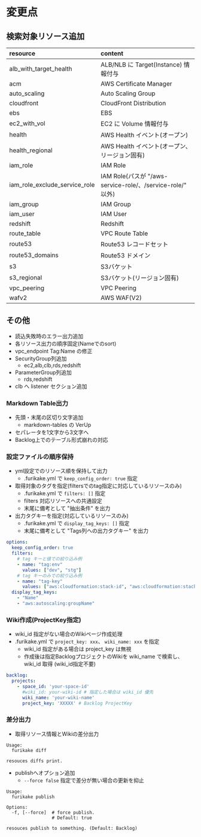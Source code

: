 # 変更点

## 検索対象リソース追加

| resource | content |
| :--- | :--- |
| alb_with_target_health | ALB/NLB に Target(Instance) 情報付与 |
| acm | AWS Certificate Manager |
| auto_scaling | Auto Scaling Group |
| cloudfront | CloudFront Distribution |
| ebs | EBS |
| ec2_with_vol | EC2 に Volume 情報付与 |
| health | AWS Health イベント(オープン) |
| health_regional | AWS Health イベント(オープン、リージョン固有) |
| iam_role | IAM Role |
| iam_role_exclude_service_role | IAM Role(パスが "/aws-service-role/、/service-role/" 以外)
| iam_group | IAM Group |
| iam_user | IAM User |
| redshift | Redshift |
| route_table | VPC Route Table |
| route53 | Route53 レコードセット |
| route53_domains | Route53 ドメイン |
| s3 | S3バケット |
| s3_regional | S3バケット(リージョン固有) |
| vpc_peering | VPC Peering |
| wafv2 | AWS WAF(V2) |

## その他

* 読込失敗時のエラー出力追加
* 各リソース出力の順序固定(Nameでのsort)
* vpc_endpoint Tag:Name の修正
* SecurityGroup列追加
  * ec2,alb,clb,rds,redshift
* ParameterGroup列追加
  * rds,redshift
* clb へ listener セクション追加

### Markdown Table出力

* 先頭・末尾の区切り文字追加
    * markdown-tables の VerUp
* セパレータを1文字から3文字へ
* Backlog上でのテーブル形式崩れの対応

### 設定ファイルの順序保持

* yml設定でのリソース順を保持して出力
    * .furikake.yml で `keep_config_order: true` 指定
* 取得対象のタグを指定(filtersでのtag指定に対応しているリソースのみ)
    * .furikake.yml で `filters: []` 指定
    * filters 対応リソースへの共通設定
    * 末尾に備考として "抽出条件" を出力
* 出力タグキーを指定(対応しているリソースのみ)
    * .furikake.yml で `display_tag_keys: []` 指定
    * 末尾に備考として "Tags列への出力タグキー" を出力

```yaml
options:
  keep_config_order: true
  filters:
    # tag キーと値での絞り込み例
    - name: "tag:env"
      values: ["dev", "stg"]
    # tag キーのみでの絞り込み例
    - name: "tag-key"
      values: ["aws:cloudformation:stack-id", "aws:cloudformation:stack-name"]
  display_tag_keys:
    - "Name"
    - "aws:autoscaling:groupName"
```

### Wiki作成(ProjectKey指定)

* wiki_id 指定がない場合のWikiページ作成処理
* .furikake.yml で `project_key: xxx`、 `wiki_name: xxx` を指定
    * wiki_id 指定がある場合は project_key は無視
    * 作成後は指定BacklogプロジェクトのWikiを wiki_name で検索し、 wiki_id 取得 (wiki_id指定不要)

```yaml
backlog:
  projects:
    - space_id: 'your-space-id'
      #wiki_id: your-wiki-id # 指定した場合は wiki_id 優先
      wiki_name: 'your-wiki-name'
      project_key: 'XXXXX' # Backlog ProjectKey
```

### 差分出力

* 取得リソース情報とWikiの差分出力

```
Usage:
  furikake diff

resouces diffs print.
```

* publishへオプション追加
  * `--force false` 指定で差分が無い場合の更新を抑止

```
Usage:
  furikake publish

Options:
  -f, [--force]  # force publish.
                 # Default: true

resouces publish to something. (Default: Backlog)
```
